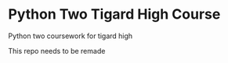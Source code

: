 # Python Two Tigard High Course
Python two coursework for tigard high

This repo needs to be remade
